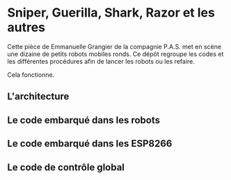 Sniper, Guerilla, Shark, Razor et les autres
============================================

Cette pièce de Emmanuelle Grangier de la compagnie P.A.S. met en scène une
dizaine de petits robots mobiles ronds. Ce dépôt regroupe les codes et les
différentes procédures afin de lancer les robots ou les refaire.

Cela fonctionne.

L'architecture
--------------

Le code embarqué dans les robots
--------------------------------

Le code embarqué dans les ESP8266
---------------------------------

Le code de contrôle global
--------------------------
